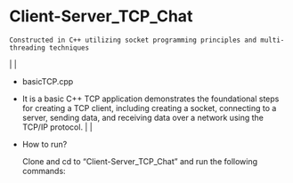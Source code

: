 ﻿# Client-Server_TCP_Chat
	
	Constructed in C++ utilizing socket programming principles and multi-	threading techniques
|
|
* basicTCP.cpp

- It is a basic C++ TCP application demonstrates the foundational steps for creating a TCP client, including creating a socket, connecting to a server, sending data, and receiving data over a network using the TCP/IP protocol. 
|
|
* How to run?
	
	Clone and cd to “Client-Server_TCP_Chat” and run the following commands:
